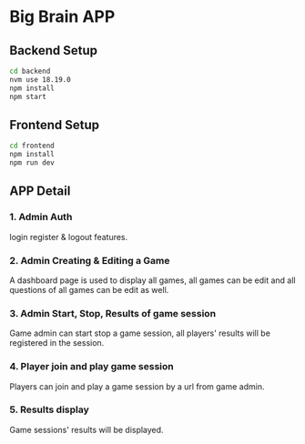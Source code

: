 # Big Brain APP

## Backend Setup

```bash
cd backend
nvm use 18.19.0
npm install
npm start
```
## Frontend Setup

```bash
cd frontend
npm install
npm run dev
```

## APP Detail
### 1. Admin Auth
login register & logout features.

### 2. Admin Creating & Editing a Game
A dashboard page is used to display all games, all games can be edit and all questions of all games can be edit as well.

### 3. Admin Start, Stop, Results of game session
Game admin can start stop a game session, all players' results will be registered in the session.

### 4. Player join and play game session
Players can join and play a game session by a url from game admin.

### 5. Results display
Game sessions' results will be displayed.
